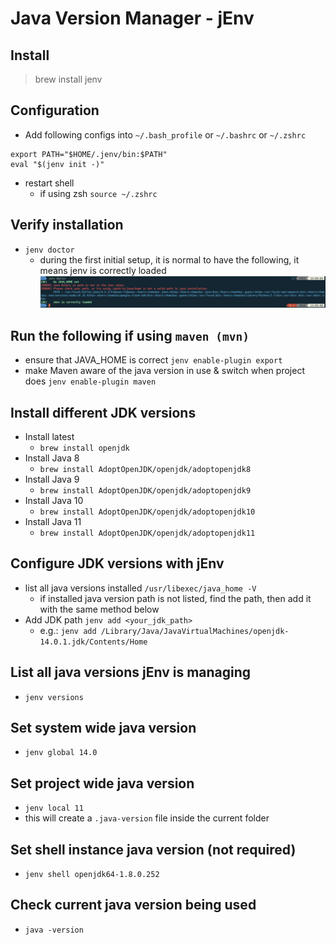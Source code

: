 # Java Version Manager - jEnv
## Install
> brew install jenv
## Configuration
- Add following configs into ```~/.bash_profile``` or ```~/.bashrc``` or ```~/.zshrc```
```
export PATH="$HOME/.jenv/bin:$PATH"
eval "$(jenv init -)"
```
- restart shell
  - if using zsh ```source ~/.zshrc```
## Verify installation
- ```jenv doctor```
  - during the first initial setup, it is normal to have the following, it means jenv is correctly loaded
    ![jenvdoctor](../../images/jenvdoctor.png)
## Run the following if using ```maven (mvn)```
- ensure that JAVA_HOME is correct ```jenv enable-plugin export```
- make Maven aware of the java version in use & switch when project does ```jenv enable-plugin maven```
## Install different JDK versions
- Install latest
  - ```brew install openjdk```
- Install Java 8
  - `brew install AdoptOpenJDK/openjdk/adoptopenjdk8`
- Install Java 9
  - `brew install AdoptOpenJDK/openjdk/adoptopenjdk9`
- Install Java 10
  - `brew install AdoptOpenJDK/openjdk/adoptopenjdk10`
- Install Java 11
  - `brew install AdoptOpenJDK/openjdk/adoptopenjdk11`
## Configure JDK versions with jEnv
- list all java versions installed ```/usr/libexec/java_home -V```
  - if installed java version path is not listed, find the path, then add it with the same method below
- Add JDK path ```jenv add <your_jdk_path>```
  - e.g.: ```jenv add /Library/Java/JavaVirtualMachines/openjdk-14.0.1.jdk/Contents/Home```
## List all java versions jEnv is managing
- ```jenv versions```
## Set system wide java version
- ```jenv global 14.0```
## Set project wide java version
- ```jenv local 11```
- this will create a ```.java-version``` file inside the current folder
## Set shell instance java version (not required)
- ```jenv shell openjdk64-1.8.0.252```
## Check current java version being used
- ```java -version```
